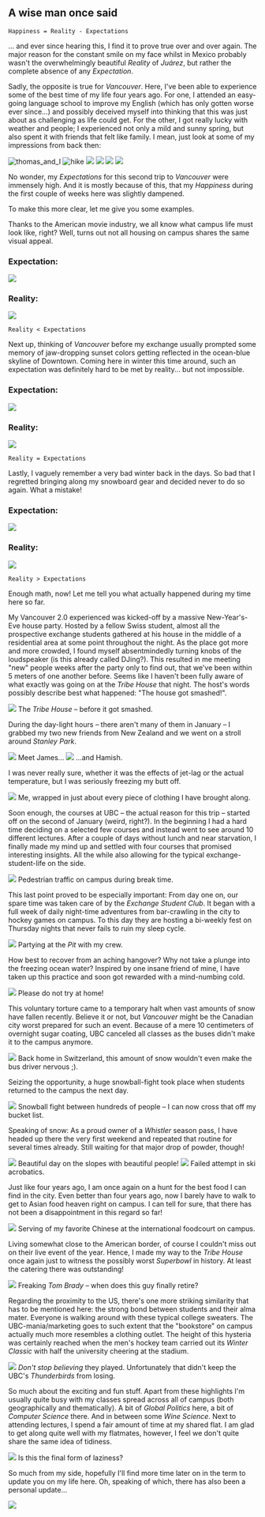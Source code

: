 ## A wise man once said

    Happiness = Reality - Expectations

... and ever since hearing this, I find it to prove true over and over again. The major reason for the constant smile on my face whilst in Mexico probably wasn't the overwhelmingly beautiful _Reality_ of _Juárez_, but rather the complete absence of any _Expectation_.

Sadly, the opposite is true for _Vancouver_. Here, I've been able to experience some of the best time of my life four years ago. For one, I attended an easy-going language school to improve my English (which has only gotten worse ever since...) and possibly deceived myself into thinking that this was just about as challenging as life could get. For the other, I got really lucky with weather and people; I experienced not only a mild and sunny spring, but also spent it with friends that felt like family. I mean, just look at some of my impressions from back then:

<!-- images of first Vancouver stay -->
<!-- <p float="left">
  <img src="./imgs/van1/van1_1.jpg" width="232" />
  <img src="./imgs/van1/van1_2.jpg" width="232" /> 
</p>
 -->
![thomas_and_I](./imgs/van1/van1_1.jpg) 
![hike](./imgs/van1/van1_2.jpg)
![](./imgs/van1/van1_3.jpg) 
![](./imgs/van1/van1_4.jpg)
![](./imgs/van1/van1_4_5.jpg)
![](./imgs/van1/van1_5.jpg) 

No wonder, my _Expectations_ for this second trip to _Vancouver_ were immensely high. And it is mostly because of this, that my _Happiness_ during the first couple of weeks here was slightly dampened. 

To make this more clear, let me give you some examples. 

Thanks to the American movie industry, we all know what campus life must look like, right? Well, turns out not all housing on campus shares the same visual appeal.

### Expectation:
![](./imgs/van1/van1_6.jpg) 

### Reality:
![](./imgs/van1/van1_7.jpg) 

    Reality < Expectations

Next up, thinking of _Vancouver_ before my exchange usually prompted some memory of jaw-dropping sunset colors getting reflected in the ocean-blue skyline of Downtown. Coming here in winter this time around, such an expectation was definitely hard to be met by reality... but not impossible.

### Expectation:
![](./imgs/van1/van1_8.jpg) 

### Reality:
![](./imgs/van1/van1_9.jpg) 

    Reality = Expectations

Lastly, I vaguely remember a very bad winter back in the days. So bad that I regretted bringing along my snowboard gear and decided never to do so again. What a mistake!

### Expectation:
![](./imgs/van1/van1_10.jpg) 

### Reality:
![](./imgs/van1/van1_11.jpg) 

    Reality > Expectations

Enough math, now! Let me tell you what actually happened during my time here so far.

<!-- Of course, I don't want to leave you with an unhappy impression here. That's why we're going to focus on the good stuff from now on! -->

My Vancouver 2.0 experienced was kicked-off by a massive New-Year's-Eve house party. Hosted by a fellow Swiss student, almost all the prospective exchange students gathered at his house in the middle of a residential area at some point throughout the night. As the place got more and more crowded, I found myself absentmindedly turning knobs of the loudspeaker (is this already called DJing?). This resulted in me meeting "new" people weeks after the party only to find out, that we've been within 5 meters of one another before. Seems like I haven't been fully aware of what exactly was going on at the _Tribe House_ that night. The host's words possibly describe best what happened: "The house got smashed!". 

<!-- Tribe House -->
![](./imgs/van1/van1_12.jpg)
The _Tribe House_ – before it got smashed.

During the day-light hours – there aren't many of them in January – I grabbed my two new friends from New Zealand and we went on a stroll around _Stanley Park_. 

<!-- Hamish and James -->
![](./imgs/van1/van1_13.jpg)
Meet James...
![](./imgs/van1/van1_13_5.jpg)
...and Hamish.

I was never really sure, whether it was the effects of jet-lag or the actual temperature, but I was seriously freezing my butt off.

<!-- me with chocolate milk -->
![](./imgs/van1/van1_14.jpg)
Me, wrapped in just about every piece of clothing I have brought along.

Soon enough, the courses at UBC – the actual reason for this trip – started off on the second of January (weird, right?). In the beginning I had a hard time deciding on a selected few courses and instead went to see around 10 different lectures. After a couple of days without lunch and near starvation, I finally made my mind up and settled with four courses that promised interesting insights. All the while also allowing for the typical exchange-student-life on the side.

<!-- gif of pedestrian traffic at UBC -->
![](./imgs/van1/van1_15.GIF)
Pedestrian traffic on campus during break time.

This last point proved to be especially important: From day one on, our spare time was taken care of by the _Exchange Student Club_. It began with a full week of daily night-time adventures from bar-crawling in the city to hockey games on campus. To this day they are hosting a bi-weekly fest on Thursday nights that never fails to ruin my sleep cycle.

![](./imgs/van1/van1_16.jpg)
Partying at the _Pit_ with my crew.

How best to recover from an aching hangover? Why not take a plunge into the freezing ocean water? Inspired by one insane friend of mine, I have taken up this practice and soon got rewarded with a mind-numbing cold.

<!-- gif of sitting down in ocean -->
![](./imgs/van1/van1_17.gif)
Please do not try at home!

This voluntary torture came to a temporary halt when vast amounts of snow have fallen recently. Believe it or not, but _Vancouver_ might be the Canadian city worst prepared for such an event. Because of a mere 10 centimeters of overnight sugar coating, UBC canceled all classes as the buses didn't make it to the campus anymore.

<!-- Snow on campus -->
![](./imgs/van1/van1_18.jpg)
Back home in Switzerland, this amount of snow wouldn't even make the bus driver nervous ;).

Seizing the opportunity, a huge snowball-fight took place when students returned to the campus the next day.

<!-- gif of snowball fight -->
![](./imgs/van1/van1_19.GIF)
Snowball fight between hundreds of people – I can now cross that off my bucket list.

Speaking of snow: As a proud owner of a _Whistler_ season pass, I have headed up there the very first weekend and repeated that routine for several times already. Still waiting for that major drop of powder, though!

<!-- Pic: Aussie day in _Whistla_ -->
![](./imgs/van1/van1_20.jpg)
Beautiful day on the slopes with beautiful people!
![](./imgs/van1/van1_20_5.jpg)
Failed attempt in ski acrobatics.

Just like four years ago, I am once again on a hunt for the best food I can find in the city. Even better than four years ago, now I barely have to walk to get to Asian food heaven right on campus. I can tell for sure, that there has not been a disappointment in this regard so far! 

<!-- Pic: chinese at international foodcourt -->
![](./imgs/van1/van1_21.jpg)
Serving of my favorite Chinese at the international foodcourt on campus.

Living somewhat close to the American border, of course I couldn't miss out on their live event of the year. Hence, I made my way to the _Tribe House_ once again just to witness the possibly worst _Superbowl_ in history. At least the catering there was outstanding!

<!-- superbowl -->
![](./imgs/van1/van1_22.jpg)
Freaking _Tom Brady_ – when does this guy finally retire?

Regarding the proximity to the US, there's one more striking similarity that has to be mentioned here: the strong bond between students and their alma mater. Everyone is walking around with these typical college sweaters. The UBC-mania/marketing goes to such extent that the "bookstore" on campus actually much more resembles a clothing outlet. The height of this hysteria was certainly reached when the men's hockey team carried out its _Winter Classic_ with half the university cheering at the stadium.

<!-- gif of winter classic lights -->
![](./imgs/van1/van1_23.GIF)
_Don't stop believing_ they played. Unfortunately that didn't keep the UBC's _Thunderbirds_ from losing.

So much about the exciting and fun stuff. Apart from these highlights I'm usually quite busy with my classes spread across all of campus (both geographically and thematically). A bit of _Global Politics_ here, a bit of _Computer Science_ there. And in between some _Wine Science_. Next to attending lectures, I spend a fair amount of time at my shared flat.
I am glad to get along quite well with my flatmates, however, I feel we don't quite share the same idea of tidiness.

<!-- Toilet paper roll. Caption: Is this the final form of laziness? -->
![](./imgs/van1/van1_24.jpg)
Is this the final form of laziness?

So much from my side, hopefully I'll find more time later on in the term to update you on my life here. Oh, speaking of which, there has also been a personal update...

<!-- Oh, and there's been some personal changes as well... (Pic of short hair) -->
![](./imgs/van1/van1_25.jpg)